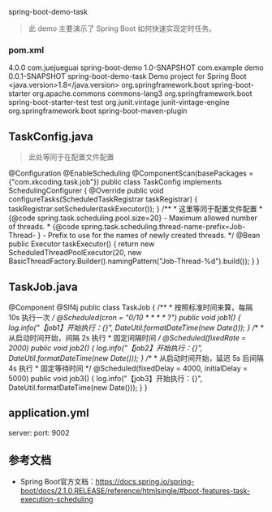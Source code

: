 spring-boot-demo-task

> 此 demo 主要演示了 Spring Boot 如何快速实现定时任务。


### pom.xml
<?xml version="1.0" encoding="UTF-8"?>
<project xmlns="http://maven.apache.org/POM/4.0.0" xmlns:xsi="http://www.w3.org/2001/XMLSchema-instance"
         xsi:schemaLocation="http://maven.apache.org/POM/4.0.0 https://maven.apache.org/xsd/maven-4.0.0.xsd">
    <modelVersion>4.0.0</modelVersion>
    <parent>
        <groupId>com.juejueguai</groupId>
        <artifactId>spring-boot-demo</artifactId>
        <version>1.0-SNAPSHOT</version>
    </parent>
    <groupId>com.example</groupId>
    <artifactId>demo</artifactId>
    <version>0.0.1-SNAPSHOT</version>
    <name>spring-boot-demo-task</name>
    <description>Demo project for Spring Boot</description>
    <properties>
        <java.version>1.8</java.version>
    </properties>
    <dependencies>
        <dependency>
            <groupId>org.springframework.boot</groupId>
            <artifactId>spring-boot-starter</artifactId>
        </dependency>
        <dependency>
            <groupId>org.apache.commons</groupId>
            <artifactId>commons-lang3</artifactId>
        </dependency>
        <dependency>
            <groupId>org.springframework.boot</groupId>
            <artifactId>spring-boot-starter-test</artifactId>
            <scope>test</scope>
            <exclusions>
                <exclusion>
                    <groupId>org.junit.vintage</groupId>
                    <artifactId>junit-vintage-engine</artifactId>
                </exclusion>
            </exclusions>
        </dependency>
    </dependencies>
    <build>
        <plugins>
            <plugin>
                <groupId>org.springframework.boot</groupId>
                <artifactId>spring-boot-maven-plugin</artifactId>
            </plugin>
        </plugins>
    </build>
</project>

## TaskConfig.java
> 此处等同于在配置文件配置

@Configuration
@EnableScheduling
@ComponentScan(basePackages = {"com.xkcoding.task.job"})
public class TaskConfig implements SchedulingConfigurer {
    @Override
    public void configureTasks(ScheduledTaskRegistrar taskRegistrar) {
        taskRegistrar.setScheduler(taskExecutor());
    }
    /**
     * 这里等同于配置文件配置
     * {@code spring.task.scheduling.pool.size=20} - Maximum allowed number of threads.
     * {@code spring.task.scheduling.thread-name-prefix=Job-Thread- } - Prefix to use for the names of newly created threads.
     */
    @Bean
    public Executor taskExecutor() {
        return new ScheduledThreadPoolExecutor(20, new BasicThreadFactory.Builder().namingPattern("Job-Thread-%d").build());
    }
}

## TaskJob.java
@Component
@Slf4j
public class TaskJob {
    /**
     * 按照标准时间来算，每隔 10s 执行一次
     */
    @Scheduled(cron = "0/10 * * * * ?")
    public void job1() {
        log.info("【job1】开始执行：{}", DateUtil.formatDateTime(new Date()));
    }
    /**
     * 从启动时间开始，间隔 2s 执行
     * 固定间隔时间
     */
    @Scheduled(fixedRate = 2000)
    public void job2() {
        log.info("【job2】开始执行：{}", DateUtil.formatDateTime(new Date()));
    }
    /**
     * 从启动时间开始，延迟 5s 后间隔 4s 执行
     * 固定等待时间
     */
    @Scheduled(fixedDelay = 4000, initialDelay = 5000)
    public void job3() {
        log.info("【job3】开始执行：{}", DateUtil.formatDateTime(new Date()));
    }
}


## application.yml

server:
  port: 9002

## 参考文档
- Spring Boot官方文档：https://docs.spring.io/spring-boot/docs/2.1.0.RELEASE/reference/htmlsingle/#boot-features-task-execution-scheduling



